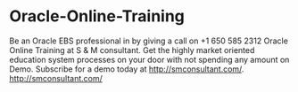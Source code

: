 # Oracle-Online-Training
Be an Oracle EBS professional in by giving a call on +1 650 585 2312 Oracle Online Training at S &amp; M consultant. Get the highly market oriented education system processes on your door with not spending any amount on Demo. Subscribe for a demo today at http://smconsultant.com/.
http://smconsultant.com/
